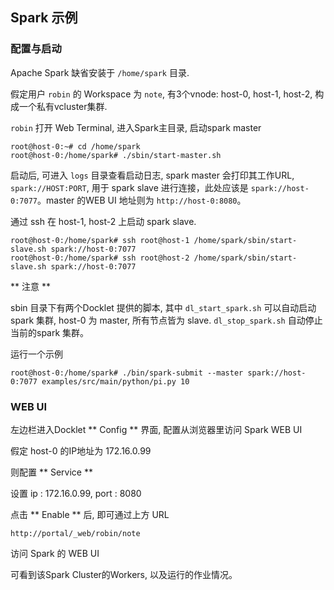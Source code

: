 ## Spark 示例 ##

### 配置与启动

Apache Spark 缺省安装于 `/home/spark` 目录.

假定用户 `robin` 的 Workspace 为 `note`, 有3个vnode: host-0, host-1, host-2, 
构成一个私有vcluster集群.

`robin` 打开 Web Terminal, 进入Spark主目录, 启动spark master

```
root@host-0:~# cd /home/spark
root@host-0:/home/spark# ./sbin/start-master.sh
```

启动后, 可进入 `logs` 目录查看启动日志, spark master 会打印其工作URL, 
`spark://HOST:PORT`,  用于 spark slave 进行连接，此处应该是
`spark://host-0:7077`。master 的WEB UI 地址则为 `http://host-0:8080`。

通过 ssh 在 host-1, host-2 上启动 spark slave.

```
root@host-0:/home/spark# ssh root@host-1 /home/spark/sbin/start-slave.sh spark://host-0:7077
root@host-0:/home/spark# ssh root@host-2 /home/spark/sbin/start-slave.sh spark://host-0:7077
```

** 注意 **

sbin 目录下有两个Docklet 提供的脚本, 其中 `dl_start_spark.sh` 可以自动启动
spark 集群, host-0 为 master, 所有节点皆为 slave. `dl_stop_spark.sh`
自动停止当前的spark 集群。


运行一个示例

```
root@host-0:/home/spark# ./bin/spark-submit --master spark://host-0:7077 examples/src/main/python/pi.py 10
```

### WEB UI

左边栏进入Docklet ** Config ** 界面, 配置从浏览器里访问 Spark WEB UI

假定 host-0 的IP地址为 172.16.0.99

则配置 ** Service ** 

设置 ip : 172.16.0.99, port : 8080

点击 ** Enable ** 后, 即可通过上方 URL

`http://portal/_web/robin/note`

访问 Spark 的 WEB UI

可看到该Spark Cluster的Workers, 以及运行的作业情况。

